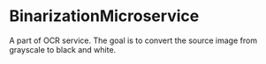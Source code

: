 # BinarizationMicroservice
A part of OCR service. The goal is to convert the source image from grayscale to black and white.
